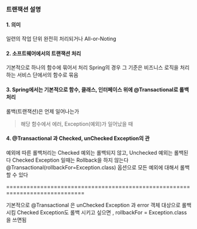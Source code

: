 ### 트랜잭션 설명
#### 1. 의미
일련의 작업 단위
완전히 처리되거나 All-or-Noting

#### 2. 소프트웨어에서의 트랜잭션 처리
기본적으로 하나의 함수에 묶어서 처리
Spring의 경우 그 기준은 비즈니스 로직을 처리하는 서비스 단에서의 함수로 묶음

#### 3. Spring에서는 기본적으로 함수, 클래스, 인터페이스 위에 @Transactional로 롤백처리
롤백(트랜잭션)은 언제 일어나는가 
>	해당 함수에서 에러, Exception(예외)가 일어났을 때

#### 4. @Transactional 과 Checked, unChecked Exception의 관
예외에 따른 롤백처리는 Checked 예외는 롤백되지 않고, Unchecked 예외는 롤백된다
Checked Exception 일때는 Rollback을 하지 않는다
@Transactional(rollbackFor=Exception.class) 옵션으로 모든 예외에 대해서 롤백할 수 있다

=============================================================================

 기본적으로 @Transactional 은 unChecked Exception 과 error 객체 대상으로 롤백시킴
 Checked Exception도 롤백 시키고 싶으면 , rollbackFor = Exception.class 을 쓰면됨
